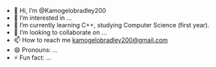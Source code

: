 - 👋 Hi, I’m @Kamogelobradley200
- 👀 I’m interested in ...
- 🌱 I’m currently learning C++, studying Computer Science (first year).
- 💞️ I’m looking to collaborate on ...
- 📫 How to reach me kamogelobradley200@gmail.com
- 😄 Pronouns: ...
- ⚡ Fun fact: ...

<!---
Kamogelobradley200/Kamogelobradley200 is a ✨ special ✨ repository because its `README.md` (this file) appears on your GitHub profile.
You can click the Preview link to take a look at your changes.
--->
